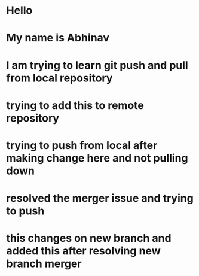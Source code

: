 # Hello
# My name is Abhinav
# I am trying to learn git push and pull from local repository
# trying to add this to remote repository
# trying to push from local after making change here and not pulling down
# resolved the merger issue and trying to push
# this changes on new branch and added this after resolving new branch merger

